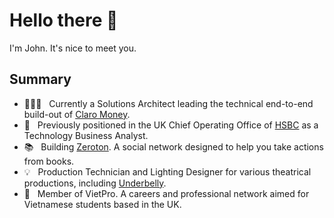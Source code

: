 # Hello there 👋
I'm John. It's nice to meet you.

## Summary
- 👨🏻‍💻 &nbsp; Currently a Solutions Architect leading the technical end-to-end build-out of [Claro Money](https://claromoney.co.uk).
- 🏦 &nbsp; Previously positioned in the UK Chief Operating Office of [HSBC](https://hsbc.com) as a Technology Business Analyst.
- 📚 &nbsp; Building [Zeroton](https://zeroton.io). A social network designed to help you take actions from books.
- 💡 &nbsp; Production Technician and Lighting Designer for various theatrical productions, including [Underbelly](https://www.underbelly.co.uk/).
- 💼 &nbsp; Member of VietPro. A careers and professional network aimed for Vietnamese students based in the UK.
